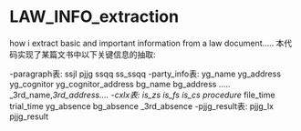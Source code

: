 # LAW_INFO_extraction
how i extract  basic and important information from a law document.....
本代码实现了某篇文书中以下关键信息的抽取:

-paragraph表: ssjl pjjg ssqq ss_ssqq 
-party_info表: yg_name yg_address yg_cognitor yg_cognitor_address bg_name bg_address ..... _3rd_name,_3rd_address....
-cxlx表: is_zs is_fs is_cs procedure_ file_time trial_time yg_absence bg_absence _3rd_absence
-pjjg_result表: pjjg_lx pjjg_result
